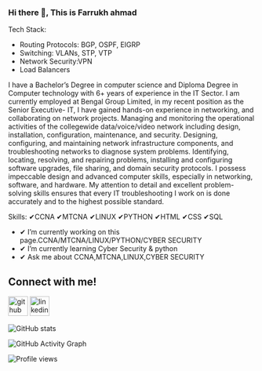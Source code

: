 ### Hi there 👋, This is Farrukh ahmad
Tech Stack:
- Routing Protocols: BGP, OSPF, EIGRP
- Switching: VLANs, STP, VTP
- Network Security:VPN
- Load Balancers
  
I have a Bachelor’s Degree in computer science and Diploma Degree in Computer technology with 6+ years of experience in the IT Sector. I am currently employed at Bengal Group Limited, in my recent position as the Senior Executive- IT, I have gained hands-on experience in networking, and collaborating on network projects. Managing and monitoring the operational activities of the collegewide data/voice/video network including design, installation, configuration, maintenance, and security. Designing, configuring, and maintaining network infrastructure components, and troubleshooting networks to diagnose system problems. Identifying, locating, resolving, and repairing problems, installing and configuring software upgrades, file sharing, and domain security protocols.  I possess impeccable design and advanced computer skills, especially in networking, software, and hardware. My attention to detail and excellent problem-solving skills ensures that every IT troubleshooting I work on is done accurately and to the highest possible standard.

Skills: 
✔CCNA
✔MTCNA
✔LINUX
✔PYTHON
✔HTML
✔CSS
✔SQL

- ✔ I’m currently working on this page.CCNA/MTCNA/LINUX/PYTHON/CYBER SECURITY 
- ✔ I’m currently learning Cyber Security & python 
- ✔ Ask me about CCNA,MTCNA,LINUX,CYBER SECURITY 

## Connect with me!

[<img src='https://cdn.jsdelivr.net/npm/simple-icons@3.0.1/icons/github.svg' alt='github' height='40'>](https://github.com/FarrukhRumon) [<img src='https://cdn.jsdelivr.net/npm/simple-icons@3.0.1/icons/linkedin.svg' alt='linkedin' height='40'>](https://www.linkedin.com/in/farrukh-ahmad-347997112/)  

![GitHub stats](https://github-readme-stats.vercel.app/api?username=FarrukhRumon&show_icons=true&count_private=true)  

![GitHub Activity Graph](https://activity-graph.herokuapp.com/graph?username=FarrukhRumon)  

![Profile views](https://gpvc.arturio.dev/FarrukhRumon)  
